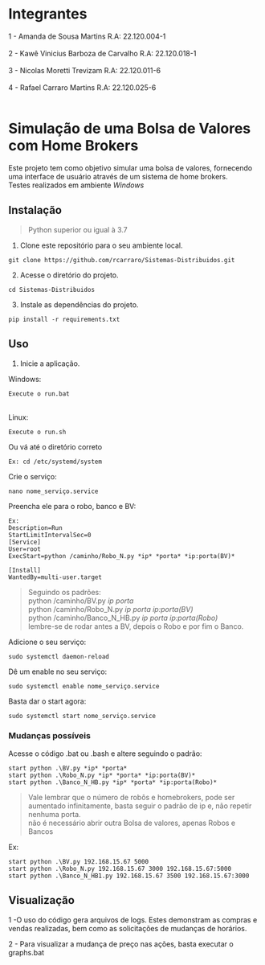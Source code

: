 # Integrantes

1 - Amanda de Sousa Martins           R.A: 22.120.004-1<br><br>
2 - Kawê Vinicius Barboza de Carvalho R.A: 22.120.018-1<br><br>
3 - Nicolas Moretti Trevizam          R.A: 22.120.011-6<br><br>
4 - Rafael Carraro Martins            R.A: 22.120.025-6<br><br>

# Simulação de uma Bolsa de Valores com Home Brokers

Este projeto tem como objetivo simular uma bolsa de valores, fornecendo uma interface de usuário através de um sistema de home brokers.<br>
Testes realizados em ambiente *Windows*

## Instalação

>Python superior ou igual à 3.7

1. Clone este repositório para o seu ambiente local.

```
git clone https://github.com/rcarraro/Sistemas-Distribuidos.git
```
2. Acesse o diretório do projeto.

```
cd Sistemas-Distribuidos
```

3. Instale as dependências do projeto.

```
pip install -r requirements.txt
```

## Uso

1. Inicie a aplicação.

Windows:
```
Execute o run.bat
```
<br>
Linux:

```
Execute o run.sh
```

Ou vá até o diretório correto
```
Ex: cd /etc/systemd/system
```

Crie o serviço:
```
nano nome_serviço.service
```

Preencha ele para o robo, banco e BV:
```
Ex:
Description=Run
StartLimitIntervalSec=0
[Service]
User=root
ExecStart=python /caminho/Robo_N.py *ip* *porta* *ip:porta(BV)*

[Install]
WantedBy=multi-user.target
```
>Seguindo os padrões:<br>
>python /caminho/BV.py *ip* *porta*<br>
>python /caminho/Robo_N.py *ip* *porta* *ip:porta(BV)*<br>
>python /caminho/Banco_N_HB.py *ip* *porta* *ip:porta(Robo)*<br>
>lembre-se de rodar antes a BV, depois o Robo e por fim o Banco.


Adicione o seu serviço:
```
sudo systemctl daemon-reload
```

Dê um enable no seu serviço:
```
sudo systemctl enable nome_serviço.service
```

Basta dar o start agora:
```
sudo systemctl start nome_serviço.service
```

### Mudanças possíveis

Acesse o código .bat ou .bash e altere seguindo o padrão:
```
start python .\BV.py *ip* *porta*
start python .\Robo_N.py *ip* *porta* *ip:porta(BV)*
start python .\Banco_N_HB.py *ip* *porta* *ip:porta(Robo)*
```

>Vale lembrar que o número de robôs e homebrokers, pode ser aumentado infinitamente, basta seguir o padrão de ip e, não repetir nenhuma porta.<br>
>não é necessário abrir outra Bolsa de valores, apenas Robos e Bancos

Ex:

```
start python .\BV.py 192.168.15.67 5000
start python .\Robo_N.py 192.168.15.67 3000 192.168.15.67:5000
start python .\Banco_N_HB1.py 192.168.15.67 3500 192.168.15.67:3000
```
## Visualização

1 -O uso do código gera arquivos de logs. Estes demonstram as compras e vendas realizadas, bem como as solicitações de mudanças de horários.

2 - Para visualizar a mudança de preço nas ações, basta executar o graphs.bat
